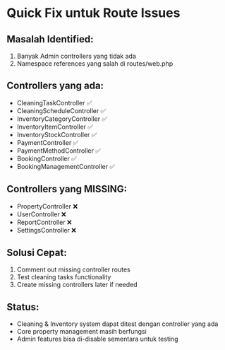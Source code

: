 # Quick Fix untuk Route Issues

## Masalah Identified:
1. Banyak Admin controllers yang tidak ada
2. Namespace references yang salah di routes/web.php

## Controllers yang ada:
- CleaningTaskController ✅
- CleaningScheduleController ✅  
- InventoryCategoryController ✅
- InventoryItemController ✅
- InventoryStockController ✅
- PaymentController ✅
- PaymentMethodController ✅
- BookingController ✅
- BookingManagementController ✅

## Controllers yang MISSING:
- PropertyController ❌
- UserController ❌
- ReportController ❌
- SettingsController ❌

## Solusi Cepat:
1. Comment out missing controller routes
2. Test cleaning tasks functionality
3. Create missing controllers later if needed

## Status:
- Cleaning & Inventory system dapat ditest dengan controller yang ada
- Core property management masih berfungsi
- Admin features bisa di-disable sementara untuk testing 